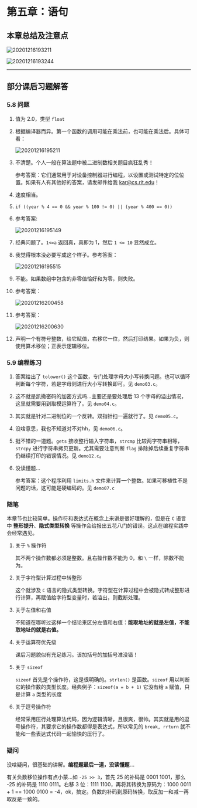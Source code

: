 # 第五章：语句

## 本章总结及注意点

![20201216193211](https://raw.githubusercontent.com/Y-puyu/img/main/images/20201216193211.png?token=AK7TQWWRMWAPSML2AOIVGDK73HYJI)

![20201216193244](https://raw.githubusercontent.com/Y-puyu/img/main/images/20201216193244.png?token=AK7TQWUCJLN4INJFJ4UIJSK73HYJ6)

---

## 部分课后习题解答

### 5.8 问题

1. 值为 2.0，类型 `float`

2. 根据编译器而异。第一个函数的调用可能在乘法前，也可能在乘法后。具体可看：

    ![20201216195211](https://raw.githubusercontent.com/Y-puyu/img/main/images/20201216195211.png?token=AK7TQWQFUXNRGMB2YTWEF6C73H2S2)

3. 不清楚。个人一般在算法题中被二进制数相关题目疯狂乱秀！

    参考答案：它们通常用于对设备控制器进行编程，以设置或测试特定的位位置。如果有人有其他好的答案，请发邮件给我
    kar@cs.rit.edu！

4. 速度相当。

5. `if ((year % 4 == 0 && year % 100 != 0) || (year % 400 == 0))`

6. 参考答案:

    ![20201216195149](https://raw.githubusercontent.com/Y-puyu/img/main/images/20201216195149.png?token=AK7TQWX5KUTF7T6OXBCKKNS73H2RI)

7. 经典问题了。`1<=a` 返回真，真即为 1，然后 `1 <= 10` 显然成立。

8. 我觉得根本没必要写成这个样子。参考答案：

    ![20201216195515](https://raw.githubusercontent.com/Y-puyu/img/main/images/20201216195515.png?token=AK7TQWXRDEOLKDL4LTKFWZK73H26E)

9. 不能。如果数组中包含的非零值恰好和为零，则失败。

10. 参考答案：

    ![20201216200458](https://raw.githubusercontent.com/Y-puyu/img/main/images/20201216200458.png?token=AK7TQWRZNDNNFR26P7V64T273H4CU)

11. 参考答案：

    ![20201216200630](https://raw.githubusercontent.com/Y-puyu/img/main/images/20201216200630.png?token=AK7TQWTOX3IYTKA2JUPUMT273H4IO)

12. 声明一个有符号整数，给它赋值，右移它一位，然后打印结果。如果为负，则使用算术移位；正表示逻辑移位。

### 5.9 编程练习

1. 答案给出了 `tolower()` 这个函数，专门处理字母大小写转换问题。也可以循环判断每个字符，若是字母则进行大小写转换即可。见 `demo03.c`。

2. 这不就是凯撒密码的加密方式吗...主要还是要处理后 13 个字母的溢出情况，这里就需要用到取模运算符了。见 `demo04.c`。

3. 其实就是针对二进制位的一个反转。双指针扫一遍就行了。见 `demo05.c`。

4. 没啥意思，我也不知道对不对hh，见 `demo06.c`。

5. 挺不错的一道题。`gets` 接收整行输入字符串，`strcmp` 比较两字符串相等，`strcpy` 进行字符串拷贝更新。尤其需要注意判断 `flag` 排除掉后续重复字符串仍继续打印的错误情况。见 `demo12.c`。

6. 没读懂题...

    参考答案：这个程序利用 `limits.h` 文件来计算一个整数。如果可移植性不是问题的话，这可能是硬编码的。见 `demo07.c`

### 随笔

本章节也比较简单。操作符和表达式在概念上来讲是很好理解的，但是在 `C` 语言中 **整形提升**、**隐式类型转换** 等操作会给报出五花八门的错误。这点在编程实践中会经常遇见。

1. 关于 `%` 操作符

    其不两个操作数都必须是整数。且右操作数不能为 0，和 `\` 一样，除数不能为。

2. 关于字符型计算过程中转整形

    这个就涉及 `C` 语言的隐式类型转换。字符型在计算过程中会被隐式转成整形进行计算，再赋值给字符型变量时，若溢出，则截断处理。

3. 关于左值和右值

    不知道在哪听过这样一个结论来区分左值和右值：**能取地址的就是左值，不能取地址的就是右值。**

4. 关于运算符优先级

    课后习题貌似有充足练习。该加括号的加括号准没错！

5. 关于 `sizeof`

    `sizeof` 首先是个操作符，这是很明确的。`strlen()` 是函数。`sizeof` 用以判断它的操作数的类型长度。经典例子：`sizeof(a = b + 1)` 它没有给 `a` 赋值，只是计算 `a` 类型的长度

6. 关于逗号操作符

    经常采用压行处理算法代码，因为逻辑清晰，且很爽，很帅。其实就是用的逗号操作符，其要求它的操作数都得是表达式，所以常见的 `break, rrturn` 就不能和一些表达式代码一起愉快的压行了。

### 疑问

没啥疑问，很基础的讲解。**编程题最后一道，没读懂题...**

有关负数移位操作有点小蒙...如 `-25 >> 3`，首先 25 的补码是 0001 1001，那么 -25 的补码是 1110 0111。右移 3 位：1111 1100，再将其转换为原码为：1000 0011 + 1 == 1000 0100 = -4，ok，搞定。负数的补码到原码转换，取反加一和减一再取反是一致的。
